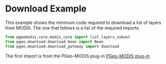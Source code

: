 Download Example
================

This example shows the minimum code required to download a list of layers from MODIS. The one that follows is a list of the required imports.

```python
from pgeomodis.core.modis_core import list_layers_subset
from pgeo.download.download_bean import Bean
from pgeo.download.download_gateway import download
```
The first import is from the PGeo-MODIS plug-in [PGeo-MODIS plug-in](https://github.com/geobricks/pgeomodis)
